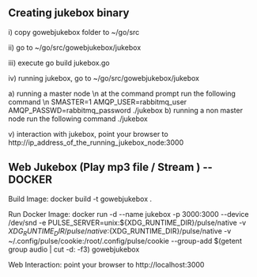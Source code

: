 Creating jukebox binary
-----------------------
i) copy gowebjukebox folder to ~/go/src

ii) go to ~/go/src/gowebjukebox/jukebox

iii) execute go build jukebox.go

iv) running jukebox, go to ~/go/src/gowebjukebox/jukebox

a) running a master node \n
    at the command prompt run the following command \n
        SMASTER=1 AMQP_USER=rabbitmq_user AMQP_PASSWD=rabbitmq_password ./jukebox
b) running a non master node
        run the following command
          ./jukebox
          
 v) interaction with jukebox, point your browser to http://ip_address_of_the_running_jukebox_node:3000


Web Jukebox (Play mp3 file / Stream ) -- DOCKER
-----------------------------------------------

Build Image:
  docker build -t gowebjukebox .
  
Run Docker Image:
  docker run -d --name jukebox -p 3000:3000 --device /dev/snd -e PULSE_SERVER=unix:${XDG_RUNTIME_DIR}/pulse/native -v ${XDG_RUNTIME_DIR}/pulse/native:${XDG_RUNTIME_DIR}/pulse/native -v ~/.config/pulse/cookie:/root/.config/pulse/cookie --group-add $(getent group audio | cut -d: -f3) gowebjukebox

Web Interaction:
  point your browser to http://localhost:3000
